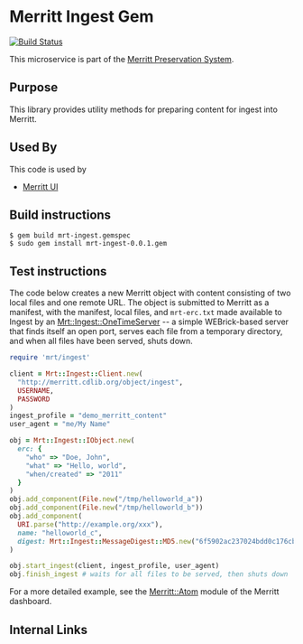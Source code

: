 # Merritt Ingest Gem

[![Build Status](https://travis-ci.org/CDLUC3/mrt-ingest-ruby.svg?branch=master)](https://travis-ci.org/CDLUC3/mrt-ingest-ruby)

This microservice is part of the [Merritt Preservation System](https://github.com/CDLUC3/mrt-doc).

## Purpose

This library provides utility methods for preparing content for ingest into Merritt. 

## Used By

This code is used by 
- [Merritt UI](https://github.com/CDLUC3/mrt-dashboard)

## Build instructions

```
$ gem build mrt-ingest.gemspec
$ sudo gem install mrt-ingest-0.0.1.gem
```

## Test instructions

The code below creates a new Merritt object with content consisting of two local files
and one remote URL. The object is submitted to Merritt as a manifest, with the manifest,
local files, and `mrt-erc.txt` made available to Ingest by an
[Mrt::Ingest::OneTimeServer](lib/mrt/ingest/one_time_server.rb)
-- a simple WEBrick-based server that finds itself an open port, serves each file from
a temporary directory, and when all files have been served, shuts down. 

```ruby
require 'mrt/ingest'

client = Mrt::Ingest::Client.new(
  "http://merritt.cdlib.org/object/ingest",
  USERNAME,
  PASSWORD
)
ingest_profile = "demo_merritt_content"
user_agent = "me/My Name"

obj = Mrt::Ingest::IObject.new(
  erc: {
    "who" => "Doe, John",
    "what" => "Hello, world",
    "when/created" => "2011"
  }
)
obj.add_component(File.new("/tmp/helloworld_a"))
obj.add_component(File.new("/tmp/helloworld_b"))
obj.add_component(
  URI.parse("http://example.org/xxx"),
  name: "helloworld_c",
  digest: Mrt::Ingest::MessageDigest::MD5.new("6f5902ac237024bdd0c176cb93063dc4")
)

obj.start_ingest(client, ingest_profile, user_agent)
obj.finish_ingest # waits for all files to be served, then shuts down
```

For a more detailed example, see the [Merritt::Atom](https://github.com/CDLUC3/mrt-dashboard/tree/master/lib/merritt/atom)
module of the Merritt dashboard.

## Internal Links
